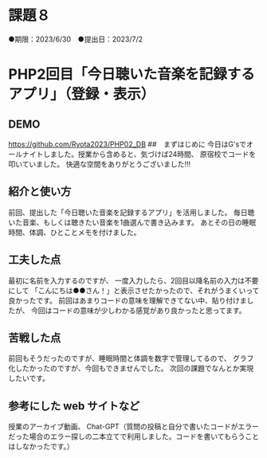 # 課題８
●期限：2023/6/30　●提出日：2023/7/2
# PHP2回目「今日聴いた音楽を記録するアプリ」（登録・表示）

## DEMO
https://github.com/Ryota2023/PHP02_DB
##　まずはじめに
今日はG'sでオールナイトしました。授業から含めると、気づけば24時間、
原宿校でコードを叩いていました。
快適な空間をありがとうございました!!!

## 紹介と使い方
前回、提出した「今日聴いた音楽を記録するアプリ」を活用しました。
毎日聴いた音楽、もしくは聴きたい音楽を1曲選んで書き込みます。
あとその日の睡眠時間、体調、ひとことメモを付けました。

## 工夫した点
最初に名前を入力するのですが、
一度入力したら、2回目以降名前の入力は不要にして
「こんにちは●●さん！」と表示させたかったので、それがうまくいって良かったです。
前回はあまりコードの意味を理解できてない中、貼り付けましたが、
今回はコードの意味が少しわかる感覚があり良かったと思ってます。

## 苦戦した点
前回もそうだったのですが、睡眠時間と体調を数字で管理してるので、
グラフ化したかったのですが、今回もできませんでした。
次回の課題でなんとか実現したいです。

## 参考にした web サイトなど
授業のアーカイブ動画、
Chat-GPT（質問の投稿と自分で書いたコードがエラーだった場合のエラー探しの二本立てで利用しました。コードを書いてもらうことはしなかったです。）


 

 
